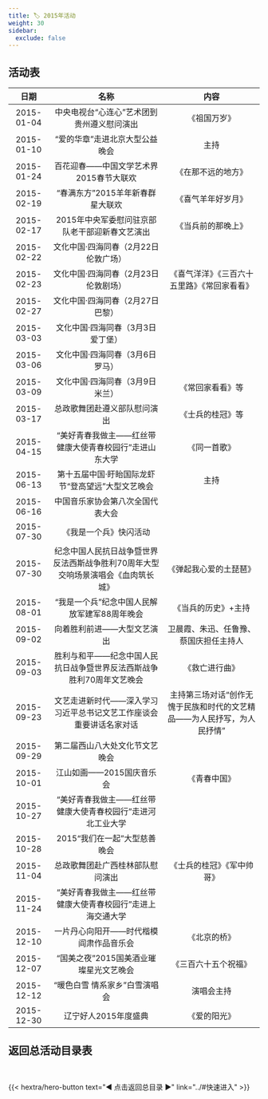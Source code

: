 ```yaml
---
title: 🏷️ 2015年活动
weight: 30
sidebar:
  exclude: false
---
```


## 活动表

|日期|名称|内容|
|:-----:|:-----:|:-----:|
|2015-01-04|中央电视台“心连心”艺术团到贵州遵义慰问演出|《祖国万岁》|
|2015-01-10|“爱的华章”走进北京大型公益晚会|主持|
|2015-01-24|百花迎春——中国文学艺术界2015春节大联欢|《在那不远的地方》|
|2015-02-19|“春满东方”2015羊年新春群星大联欢|《喜气羊年好岁月》|
|2015-02-17|2015年中央军委慰问驻京部队老干部迎新春文艺演出|《当兵前的那晚上》|
|2015-02-22|文化中国·四海同春（2月22日伦敦广场）||
|2015-02-23|文化中国·四海同春（2月23日伦敦剧场）|《喜气洋洋》《三百六十五里路》《常回家看看》|
|2015-02-27|文化中国·四海同春（2月27日巴黎）||
|2015-03-03|文化中国·四海同春（3月3日爱丁堡）||
|2015-03-06|文化中国·四海同春（3月6日罗马）||
|2015-03-09|文化中国·四海同春（3月9日米兰）|《常回家看看》等|
|2015-03-17|总政歌舞团赴遵义部队慰问演出|《士兵的桂冠》等|
|2015-04-15|“美好青春我做主——红丝带健康大使青春校园行”走进山东大学|《同一首歌》|
|2015-06-13|第十五届中国·盱眙国际龙虾节“登高望远”大型文艺晚会|主持|
|2015-06-16|中国音乐家协会第八次全国代表大会||
|2015-07-30|《我是一个兵》快闪活动||
|2015-07-30|纪念中国人民抗日战争暨世界反法西斯战争胜利70周年大型交响场景演唱会《血肉筑长城》|《弹起我心爱的土琵琶》|
|2015-08-01|“我是一个兵”纪念中国人民解放军建军88周年晚会|《当兵的历史》+主持|
|2015-09-02|向着胜利前进——大型文艺演出|卫晨霞、朱迅、任鲁豫、蔡国庆担任主持人|
|2015-09-03|胜利与和平——纪念中国人民抗日战争暨世界反法西斯战争胜利70周年文艺晚会|《救亡进行曲》|
|2015-09-23|文艺走进新时代——深入学习习近平总书记文艺工作座谈会重要讲话名家对话|主持第三场对话“创作无愧于民族和时代的文艺精品——为人民抒写，为人民抒情”|
|2015-09-29|第二届西山八大处文化节文艺晚会||
|2015-10-01|江山如画——2015国庆音乐会|《青春中国》|
|2015-10-27|“美好青春我做主——红丝带健康大使青春校园行”走进河北工业大学||
|2015-10-28|2015“我们在一起”大型慈善晚会||
|2015-11-04|总政歌舞团赴广西桂林部队慰问演出|《士兵的桂冠》《军中帅哥》|
|2015-11-24|“美好青春我做主——红丝带健康大使青春校园行”走进上海交通大学||
|2015-12-10|一片丹心向阳开——时代楷模阎肃作品音乐会|《北京的桥》|
|2015-12-07|“国美之夜”2015国美酒业璀璨星光文艺晚会|《三百六十五个祝福》|
|2015-12-12|“暖色白雪 情系家乡”白雪演唱会|演唱会主持|
|2015-12-30|辽宁好人2015年度盛典|《爱的阳光》|


## 返回总活动目录表

<br>

{{< hextra/hero-button text="◀ 点击返回总目录 ▶" link="../#快速进入" >}}